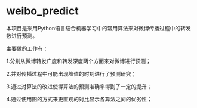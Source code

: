# weibo_predict
本项目是采用Python语言结合机器学习中的常用算法来对微博传播过程中的转发数进行预测。

主要做的工作有：

1.分别从微博转发广度和转发深度两个方面来对微博进行预测；

2.并对传播过程中可能出现峰值的时刻进行了预测研究；

3.通过对算法的改进使得算法的预测准确率得到了一定的提升；

4.通过使用图的方式来更直观的对比显示各算法之间的优劣性；

